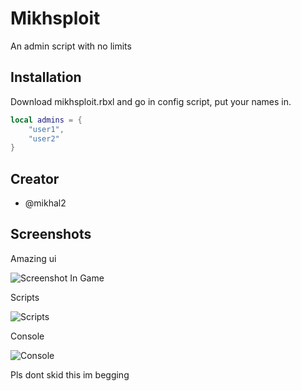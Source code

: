 
# Mikhsploit

An admin script with no limits



## Installation

Download mikhsploit.rbxl and go in config script, put your names in.

```lua
local admins = {
	"user1",
    "user2"
}
```
    
## Creator

- @mikhal2



## Screenshots
Amazing ui

![Screenshot In Game](https://i.imgur.com/CEu3cuW.png)

Scripts

![Scripts](https://i.imgur.com/HfCr9HR.png)

Console

![Console](https://i.imgur.com/4DR57Oa.png)

Pls dont skid this im begging